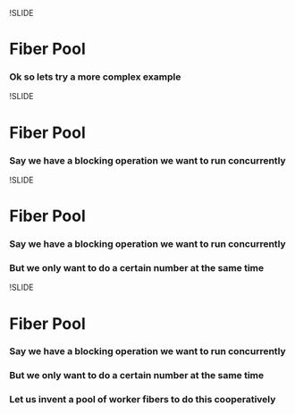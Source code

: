 !SLIDE
# Fiber Pool #
### Ok so lets try a more complex example ###

!SLIDE
# Fiber Pool #
### Say we have a blocking operation we want to run concurrently

!SLIDE
# Fiber Pool #
### Say we have a blocking operation we want to run concurrently  ###
### But we only want to do a certain number at the same time ###

!SLIDE
# Fiber Pool #
### Say we have a blocking operation we want to run concurrently  ###
### But we only want to do a certain number at the same time ###
### Let us invent a pool of worker fibers to do this cooperatively ###